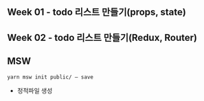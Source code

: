 ## Week 01 - todo 리스트 만들기(props, state)
## Week 02 - todo 리스트 만들기(Redux, Router)

## MSW
```bash
yarn msw init public/ — save
```

- 정적파일 생성 
